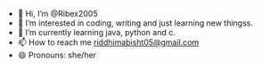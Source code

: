 - 👋 Hi, I’m @Ribex2005
- 👀 I’m interested in coding, writing and just learning new thingss. 
- 🌱 I’m currently learning java, python and c.
- 📫 How to reach me riddhimabisht05@gmail.com
- 😄 Pronouns: she/her


<!---
Ribex2005/Ribex2005 is a ✨ special ✨ repository because its `README.md` (this file) appears on your GitHub profile.
You can click the Preview link to take a look at your changes.
--->
